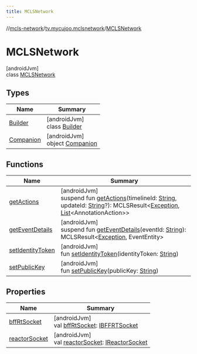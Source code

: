 ```yaml
---
title: MCLSNetwork
---
```

//[mcls-network](../../../index.html)/[tv.mycujoo.mclsnetwork](../index.html)/[MCLSNetwork](index.html)



# MCLSNetwork



[androidJvm]\
class [MCLSNetwork](index.html)



## Types


| Name | Summary |
|---|---|
| [Builder](-builder/index.html) | [androidJvm]<br>class [Builder](-builder/index.html) |
| [Companion](-companion/index.html) | [androidJvm]<br>object [Companion](-companion/index.html) |


## Functions


| Name | Summary |
|---|---|
| [getActions](get-actions.html) | [androidJvm]<br>suspend fun [getActions](get-actions.html)(timelineId: [String](https://kotlinlang.org/api/latest/jvm/stdlib/kotlin/-string/index.html), updateId: [String](https://kotlinlang.org/api/latest/jvm/stdlib/kotlin/-string/index.html)?): MCLSResult&lt;[Exception](https://kotlinlang.org/api/latest/jvm/stdlib/kotlin/-exception/index.html), [List](https://kotlinlang.org/api/latest/jvm/stdlib/kotlin.collections/-list/index.html)&lt;AnnotationAction&gt;&gt; |
| [getEventDetails](get-event-details.html) | [androidJvm]<br>suspend fun [getEventDetails](get-event-details.html)(eventId: [String](https://kotlinlang.org/api/latest/jvm/stdlib/kotlin/-string/index.html)): MCLSResult&lt;[Exception](https://kotlinlang.org/api/latest/jvm/stdlib/kotlin/-exception/index.html), EventEntity&gt; |
| [setIdentityToken](set-identity-token.html) | [androidJvm]<br>fun [setIdentityToken](set-identity-token.html)(identityToken: [String](https://kotlinlang.org/api/latest/jvm/stdlib/kotlin/-string/index.html)) |
| [setPublicKey](set-public-key.html) | [androidJvm]<br>fun [setPublicKey](set-public-key.html)(publicKey: [String](https://kotlinlang.org/api/latest/jvm/stdlib/kotlin/-string/index.html)) |


## Properties


| Name | Summary |
|---|---|
| [bffRtSocket](bff-rt-socket.html) | [androidJvm]<br>val [bffRtSocket](bff-rt-socket.html): [IBFFRTSocket](../../tv.mycujoo.mclsnetwork.network.socket/-i-b-f-f-r-t-socket/index.html) |
| [reactorSocket](reactor-socket.html) | [androidJvm]<br>val [reactorSocket](reactor-socket.html): [IReactorSocket](../../tv.mycujoo.mclsnetwork.network.socket/-i-reactor-socket/index.html) |

